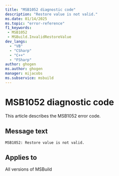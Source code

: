 ```yaml
---
title: "MSB1052 diagnostic code"
description: "Restore value is not valid."
ms.date: 01/14/2025
ms.topic: "error-reference"
f1_keywords:
 - MSB1052
 - MSBuild.InvalidRestoreValue
dev_langs:
  - "VB"
  - "CSharp"
  - "C++"
  - "FSharp"
author: ghogen
ms.author: ghogen
manager: mijacobs
ms.subservice: msbuild
---
```


# MSB1052 diagnostic code

<!-- :::ErrorDefinitionDescription::: -->
<!-- :::editable-content name="introDescription"::: -->
This article describes the MSB1052 error code.
<!-- :::editable-content-end::: -->

## Message text

`MSB1052: Restore value is not valid.`

<!-- :::editable-content name="postOutputDescription"::: -->
<!--
{StrBegin="MSBUILD : error MSB1052: "}
      UE: This message does not need in-line parameters because the exception takes care of displaying the invalid arg.
      This error is shown when a user specifies a restore value that is not equivalent to Boolean.TrueString or Boolean.FalseString.
      LOCALIZATION: The prefix "MSBUILD : error MSBxxxx:" should not be localized.
-->
<!-- :::editable-content-end::: -->
<!-- :::ErrorDefinitionDescription-end::: -->

## Applies to

All versions of MSBuild

